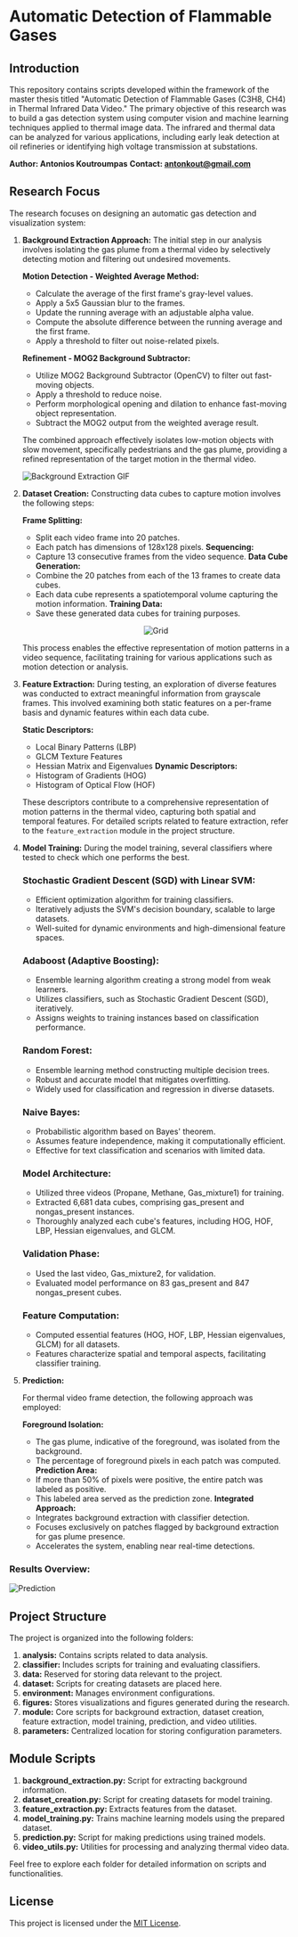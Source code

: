 # Automatic Detection of Flammable Gases

## Introduction

This repository contains scripts developed within the framework of the master thesis titled "Automatic Detection of Flammable Gases (C3H8, CH4) in Thermal Infrared Data Video." The primary objective of this research was to build a gas detection system using computer vision and machine learning techniques applied to thermal image data. The infrared and thermal data can be analyzed for various applications, including early leak detection at oil refineries or identifying high voltage transmission at substations.

**Author: Antonios Koutroumpas**
**Contact: antonkout@gmail.com**

## Research Focus

The research focuses on designing an automatic gas detection and visualization system:

1. **Background Extraction Approach:**
    The initial step in our analysis involves isolating the gas plume from a thermal video by selectively detecting motion and filtering out undesired movements.

    **Motion Detection - Weighted Average Method:**
    - Calculate the average of the first frame's gray-level values.
    - Apply a 5x5 Gaussian blur to the frames.
    - Update the running average with an adjustable alpha value.
    - Compute the absolute difference between the running average and the first frame.
    - Apply a threshold to filter out noise-related pixels.

    **Refinement - MOG2 Background Subtractor:**
    - Utilize MOG2 Background Subtractor (OpenCV) to filter out fast-moving objects.
    - Apply a threshold to reduce noise.
    - Perform morphological opening and dilation to enhance fast-moving object representation.
    - Subtract the MOG2 output from the weighted average result.

    The combined approach effectively isolates low-motion objects with slow movement, specifically pedestrians and the gas plume, providing a refined representation of the target motion in the thermal video.
    
    ![Background Extraction GIF](./figures/background_extraction.gif)


2. **Dataset Creation:**
    Constructing data cubes to capture motion involves the following steps:

    **Frame Splitting:**
    - Split each video frame into 20 patches.
    - Each patch has dimensions of 128x128 pixels.
    **Sequencing:**
    - Capture 13 consecutive frames from the video sequence.
    **Data Cube Generation:**
    - Combine the 20 patches from each of the 13 frames to create data cubes.
    - Each data cube represents a spatiotemporal volume capturing the motion information.
    **Training Data:**
    - Save these generated data cubes for training purposes.

    <p align="center">
        <img src="./figures/grid.png" alt="Grid">
    </p>


    This process enables the effective representation of motion patterns in a video sequence, facilitating training for various applications such as motion detection or analysis.


3. **Feature Extraction:**
    During testing, an exploration of diverse features was conducted to extract meaningful information from grayscale frames. This involved examining both static features on a per-frame basis and dynamic features within each data cube.

    **Static Descriptors:**
    - Local Binary Patterns (LBP)
    - GLCM Texture Features
    - Hessian Matrix and Eigenvalues
    **Dynamic Descriptors:**
    - Histogram of Gradients (HOG)
    - Histogram of Optical Flow (HOF)

    These descriptors contribute to a comprehensive representation of motion patterns in the thermal video, capturing both spatial and temporal features. For detailed scripts related to feature extraction, refer to the `feature_extraction` module in the project structure.


4. **Model Training:**
    During the model training, several classifiers where tested to check which one performs the best.
    
    ### Stochastic Gradient Descent (SGD) with Linear SVM:
    - Efficient optimization algorithm for training classifiers.
    - Iteratively adjusts the SVM's decision boundary, scalable to large datasets.
    - Well-suited for dynamic environments and high-dimensional feature spaces.
    ### Adaboost (Adaptive Boosting):
    - Ensemble learning algorithm creating a strong model from weak learners.
    - Utilizes classifiers, such as Stochastic Gradient Descent (SGD), iteratively.
    - Assigns weights to training instances based on classification performance.
    ### Random Forest:
    - Ensemble learning method constructing multiple decision trees.
    - Robust and accurate model that mitigates overfitting.
    - Widely used for classification and regression in diverse datasets.
    ### Naive Bayes:
    - Probabilistic algorithm based on Bayes' theorem.
    - Assumes feature independence, making it computationally efficient.
    - Effective for text classification and scenarios with limited data.

    ### Model Architecture:
    - Utilized three videos (Propane, Methane, Gas_mixture1) for training.
    - Extracted 6,681 data cubes, comprising gas_present and nongas_present instances.
    - Thoroughly analyzed each cube's features, including HOG, HOF, LBP, Hessian eigenvalues, and GLCM.
    ### Validation Phase:
    - Used the last video, Gas_mixture2, for validation.
    - Evaluated model performance on 83 gas_present and 847 nongas_present cubes.
    ### Feature Computation:
    - Computed essential features (HOG, HOF, LBP, Hessian eigenvalues, GLCM) for all datasets.
    - Features characterize spatial and temporal aspects, facilitating classifier training.


5. **Prediction:**

    For thermal video frame detection, the following approach was employed:

    **Foreground Isolation:**
    - The gas plume, indicative of the foreground, was isolated from the background.
    - The percentage of foreground pixels in each patch was computed.
    **Prediction Area:**
    - If more than 50% of pixels were positive, the entire patch was labeled as positive.
    - This labeled area served as the prediction zone.
    **Integrated Approach:**
    - Integrates background extraction with classifier detection.
    - Focuses exclusively on patches flagged by background extraction for gas plume presence.
    - Accelerates the system, enabling near real-time detections.

### Results Overview:
![Prediction](./figures/prediction.gif)

## Project Structure

The project is organized into the following folders:

1. **analysis:** Contains scripts related to data analysis.
2. **classifier:** Includes scripts for training and evaluating classifiers.
3. **data:** Reserved for storing data relevant to the project.
4. **dataset:** Scripts for creating datasets are placed here.
5. **environment:** Manages environment configurations.
6. **figures:** Stores visualizations and figures generated during the research.
7. **module:** Core scripts for background extraction, dataset creation, feature extraction, model training, prediction, and video utilities.
8. **parameters:** Centralized location for storing configuration parameters.

## Module Scripts

1. **background_extraction.py:** Script for extracting background information.
2. **dataset_creation.py:** Script for creating datasets for model training.
3. **feature_extraction.py:** Extracts features from the dataset.
4. **model_training.py:** Trains machine learning models using the prepared dataset.
5. **prediction.py:** Script for making predictions using trained models.
6. **video_utils.py:** Utilities for processing and analyzing thermal video data.

Feel free to explore each folder for detailed information on scripts and functionalities.

## License

This project is licensed under the [MIT License](LICENSE).

